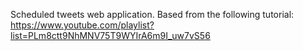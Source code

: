 Scheduled tweets web application. Based from the following tutorial: https://www.youtube.com/playlist?list=PLm8ctt9NhMNV75T9WYIrA6m9I_uw7vS56
